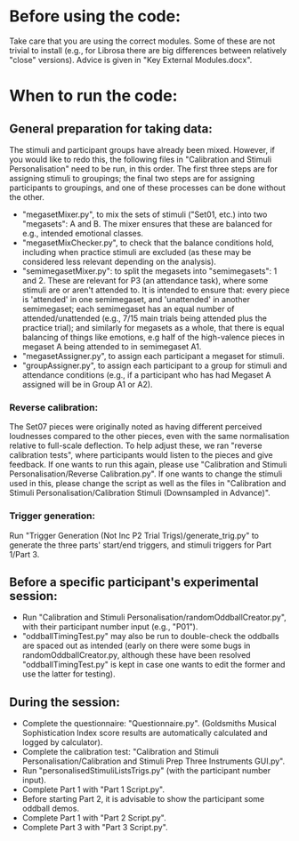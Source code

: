 # Before using the code:
Take care that you are using the correct modules. Some of these are not trivial to install (e.g., for Librosa there are big differences between relatively "close" versions). Advice is given in "Key External Modules.docx".

# When to run the code:
## General preparation for taking data:
The stimuli and participant groups have already been mixed. However, if you would like to redo this, the following files in "Calibration and Stimuli Personalisation" need to be run, in this order. The first three steps are for assigning stimuli to groupings; the final two steps are for assigning participants to groupings, and one of these processes can be done without the other.
* "megasetMixer.py", to mix the sets of stimuli ("Set01, etc.) into two "megasets": A and B. The mixer ensures that these are balanced for e.g., intended emotional classes.
* "megasetMixChecker.py", to check that the balance conditions hold, including when practice stimuli are excluded (as these may be considered less relevant depending on the analysis).
* "semimegasetMixer.py": to split the megasets into "semimegasets": 1 and 2. These are relevant for P3 (an attendance task), where some stimuli are or aren't attended to. It is intended to ensure that: every piece is 'attended' in one semimegaset, and 'unattended' in another semimegaset; each semimegaset has an equal number of attended/unattended (e.g., 7/15 main trials being attended plus the practice trial); and similarly for megasets as a whole, that there is equal balancing of things like emotions, e.g half of the high-valence pieces in megaset A being attended to in semimegaset A1.
* "megasetAssigner.py", to assign each participant a megaset for stimuli.
* "groupAssigner.py", to assign each participant to a group for stimuli and attendance conditions (e.g., if a participant who has had Megaset A assigned will be in Group A1 or A2).

### Reverse calibration:
The Set07 pieces were originally noted as having different perceived loudnesses compared to the other pieces, even with the same normalisation relative to full-scale deflection. To help adjust these, we ran "reverse calibration tests", where participants would listen to the pieces and give feedback. If one wants to run this again, please use "Calibration and Stimuli Personalisation/Reverse Calibration.py". If one wants to change the stimuli used in this, please change the script as well as the files in "Calibration and Stimuli Personalisation/Calibration Stimuli (Downsampled in Advance)". 

### Trigger generation:
Run "Trigger Generation (Not Inc P2 Trial Trigs)/generate_trig.py" to generate the three parts' start/end triggers, and stimuli triggers for Part 1/Part 3.

## Before a specific participant's experimental session:
* Run "Calibration and Stimuli Personalisation/randomOddballCreator.py", with their participant number input (e.g., "P01").
* "oddballTimingTest.py" may also be run to double-check the oddballs are spaced out as intended (early on there were some bugs in randomOddballCreator.py, although these have been resolved "oddballTimingTest.py" is kept in case one wants to edit the former and use the latter for testing).

## During the session:
* Complete the questionnaire: "Questionnaire.py". (Goldsmiths Musical Sophistication Index score results are automatically calculated and logged by calculator).
* Complete the calibration test: "Calibration and Stimuli Personalisation/Calibration and Stimuli Prep Three Instruments GUI.py".
* Run "personalisedStimuliListsTrigs.py" (with the participant number input).
* Complete Part 1 with "Part 1 Script.py".
* Before starting Part 2, it is advisable to show the participant some oddball demos.
* Complete Part 1 with "Part 2 Script.py".
* Complete Part 3 with "Part 3 Script.py".